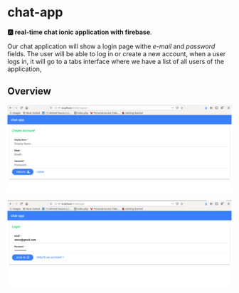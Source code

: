 # chat-app 

**:a: real-time chat ionic application with firebase**.

Our chat application will show a login page withe _e-mail_ and _password_ fields. The user will be able to log in or create a new account, when a user logs in, it will go to a tabs interface where we have a list of all users of the application, 

## Overview 

![register](/img/register.png)

![login](/img/login.png)
